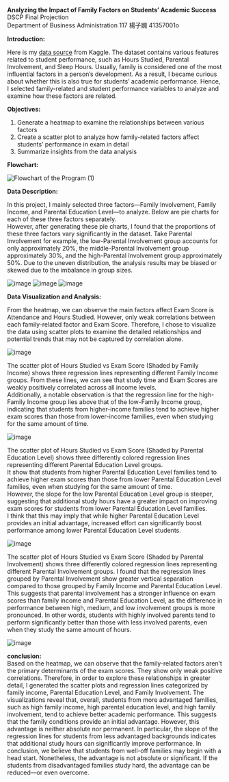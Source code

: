 **Analyzing the Impact of Family Factors on Students’ Academic Success**  
DSCP Final Projection  
Department of Business Administration 117 楊子嫺 41357001o



**Introduction:**  

Here is my [data source](https://www.kaggle.com/datasets/lainguyn123/student-performance-factors/data) from Kaggle. The dataset contains various features related to student performance, such as Hours Studied, Parental Involvement, and Sleep Hours. Usually, family is considered one of the most influential factors in a person’s development. As a result, I became curious about whether this is also true for students’ academic performance. Hence, I selected family-related and student performance variables to analyze and examine how these factors are related.  



**Objectives:**

1. Generate a heatmap to examine the relationships between various factors  
2. Create a scatter plot to analyze how family-related factors affect students’ performance in exam in detail  
3. Summarize insights from the data analysis



**Flowchart:**

![Flowchart of the Program (1)](https://github.com/user-attachments/assets/9ec75693-3ca1-421b-ab9e-10cd5ed75be4)



**Data Description:**

In this project, I mainly selected three factors—Family Involvement, Family Income, and Parental Education Level—to analyze. Below are pie charts for each of these three factors separately.  
However, after generating these pie charts, I found that the proportions of these three factors vary significantly in the dataset. Take Parental Involvement for example, the low-Parental Involvement group accounts for only approximately 20%, the middle-Parental Involvement group approximately 30%, and the high-Parental Involvement group approximately 50%. Due to the uneven distribution, the analysis results may be biased or skewed due to the imbalance in group sizes.

![image](https://github.com/user-attachments/assets/08798435-ab76-4e79-b7f7-5e297041be6d)
![image](https://github.com/user-attachments/assets/df6e4505-444f-47d1-b8d7-33278d70a202)
![image](https://github.com/user-attachments/assets/6f207db1-3649-44c0-8fc5-7637c27f5b6d)




**Data Visualization and Analysis:**  

From the heatmap, we can observe the main factors affect Exam Score is Attendance and Hours Studied. However, only weak correlations between each family-related factor and Exam Score. Therefore, I chose to visualize the data using scatter plots to examine the detailed relationships and potential trends that may not be captured by correlation alone.

![image](https://github.com/user-attachments/assets/25ae09b2-0fb4-4045-aa25-20bf9de6571c)




The scatter plot of Hours Studied vs Exam Score (Shaded by Family Income) shows three  regression lines representing different Family Income groups. From these lines, we can see that study time and Exam Scores are weakly positively correlated across all income levels.  
Additionally, a notable observation is that the regression line for the high-Family Income group lies above that of the low-Family Income group, indicating that students from higher-income families tend to achieve higher exam scores than those from lower-income families, even when studying for the same amount of time. 

![image](https://github.com/user-attachments/assets/7f65dd34-e858-4a8d-aa5b-08f88ffd2d92)



  
The scatter plot of Hours Studied vs Exam Score (Shaded by Parental Education Level) shows three differently colored regression lines representing different Parental Education Level groups.  
It show that students from higher Parental Education Level families tend to achieve higher exam scores than those from lower Parental Education Level families, even when studying for the same amount of time.  
However, the slope for the low Parental Education Level group is steeper, suggesting that additional study hours have a greater impact on improving exam scores for students from lower Parental Education Level families.  
I think that this may imply that while higher Parental Education Level provides an initial advantage, increased effort can significantly boost performance among lower Parental Education Level students.

![image](https://github.com/user-attachments/assets/47240590-408a-463c-b6fd-732c4cc68c94)




The scatter plot of Hours Studied vs Exam Score (Shaded by Parental Involvement) shows three differently colored regression lines representing different Parental Involvement groups. I found that the regression lines grouped by Parental Involvement show greater vertical separation compared to those grouped by Family Income and Parental Education Level. 
This suggests that parental involvement has a stronger influence on exam scores than family income and Parental Education Level, as the difference in performance between high, medium, and low involvement groups is more pronounced. 
In other words, students with highly involved parents tend to perform significantly better than those with less involved parents, even when they study the same amount of hours.  

![image](https://github.com/user-attachments/assets/aea37813-87db-471f-89d5-2d1baadc443b)




**conclusion:**  
Based on the heatmap, we can observe that the family-related factors aren’t the primary determinants of the exam scores. They show only weak positive correlations. Therefore, in order to explore these relationships in greater detail, I generated the scatter plots and regression lines categorized by family income, Parental Education Level, and Family Involvement.
The visualizations reveal that, overall, students from more advantaged families, such as high family income, high parental education level, and high family involvement, tend to achieve better academic performance. This suggests that the family conditions provide an initial advantage. However, this advantage is neither absolute nor permanent. In particular, the slope of the regression lines for students from less advantaged backgrounds indicates that additional study hours can significantly improve performance.
In conclusion, we believe that students from well-off families may begin with a head start. Nonetheless, the advantage is not absolute or significant. If the students from disadvantaged families study hard, the advantage can be reduced—or even overcome.
